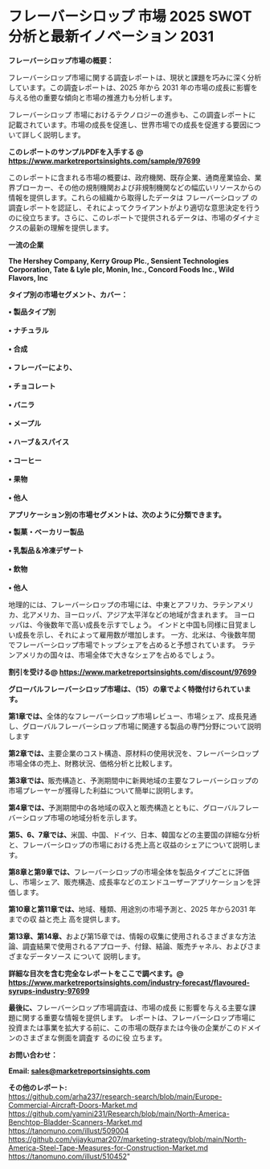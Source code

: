 # フレーバーシロップ 市場 2025 SWOT 分析と最新イノベーション 2031

<strong><b>フレーバーシロップ市場の概要：</b></strong>

フレーバーシロップ市場に関する調査レポートは、現状と課題を巧みに深く分析しています。この調査レポートは、2025 年から 2031 年の市場の成長に影響を与える他の重要な傾向と市場の推進力も分析します。

フレーバーシロップ 市場におけるテクノロジーの進歩も、この調査レポートに記載されています。市場の成長を促進し、世界市場での成長を促進する要因について詳しく説明します。

<strong>このレポートのサンプルPDFを入手する @ <a href=https://www.marketreportsinsights.com/sample/97699>https://www.marketreportsinsights.com/sample/97699</a></strong>

このレポートに含まれる市場の概要は、政府機関、既存企業、通商産業協会、業界ブローカー、その他の規制機関および非規制機関などの幅広いリソースからの情報を提供します。これらの組織から取得したデータは フレーバーシロップ の調査レポートを認証し、それによってクライアントがより適切な意思決定を行うのに役立ちます。さらに、このレポートで提供されるデータは、市場のダイナミクスの最新の理解を提供します。

<strong>一流の企業</strong>

<strong><b>The Hershey Company, Kerry Group Plc., Sensient Technologies Corporation, Tate & Lyle plc, Monin, Inc., Concord Foods Inc., Wild Flavors, Inc</b></strong>

<strong><b>タイプ別の市場セグメント、カバー：</b></strong>

<strong>• 製品タイプ別<br><br>• ナチュラル<br><br>• 合成<br><br>• フレーバーにより、<br><br>• チョコレート<br><br>• バニラ<br><br>• メープル<br><br>• ハーブ＆スパイス<br><br>• コーヒー<br><br>• 果物<br><br>• 他人</strong>

<strong><b>アプリケーション別の市場セグメントは、次のように分類できます。</b></strong>

<strong>• 製菓・ベーカリー製品<br><br>• 乳製品＆冷凍デザート<br><br>• 飲物<br><br>• 他人</strong>

 地理的には、フレーバーシロップの市場には、中東とアフリカ、ラテンアメリカ、北アメリカ、ヨーロッパ、アジア太平洋などの地域が含まれます。 ヨーロッパは、今後数年で高い成長を示すでしょう。 インドと中国も同様に目覚ましい成長を示し、それによって雇用数が増加します。 一方、北米は、今後数年間でフレーバーシロップ市場でトップシェアを占めると予想されています。 ラテンアメリカの国々は、市場全体で大きなシェアを占めるでしょう。

<strong>割引を受ける@ <a href=https://www.marketreportsinsights.com/discount/97699>https://www.marketreportsinsights.com/discount/97699</a></strong>

<strong><b>グローバルフレーバーシロップ市場は、（15）の章でよく特徴付けられています。</b></strong>

<strong><b>第</b></strong><strong><b>1章では、</b></strong>全体的なフレーバーシロップ市場レビュー、市場シェア、成長見通し、グローバルフレーバーシロップ市場に関連する製品の専門分野について説明します

<strong><b>第2章では、</b></strong>主要企業のコスト構造、原材料の使用状況を、フレーバーシロップ市場全体の売上、財務状況、価格分析と比較します。

<strong><b>第3章では、</b></strong>販売構造と、予測期間中に新興地域の主要なフレーバーシロップの市場プレーヤーが獲得した利益について簡単に説明します。

<strong><b>第4章では、</b></strong>予測期間中の各地域の収入と販売構造とともに、グローバルフレーバーシロップ市場の地域分析を示します。

<strong><b>第5、6、7章では、</b></strong>米国、中国、ドイツ、日本、韓国などの主要国の詳細な分析と、フレーバーシロップの市場における売上高と収益のシェアについて説明します。

<strong><b>第8章と第9章では、</b></strong>フレーバーシロップの市場全体を製品タイプごとに評価し、市場シェア、販売構造、成長率などのエンドユーザーアプリケーションを評価します。

<strong><b>第10章と第11章では、</b></strong>地域、種類、用途別の市場予測と、2025 年から2031 年までの収 益と売上 高を提供します。

<strong><b>第13章、第14章、</b></strong>および第15章では、情報の収集に使用されるさまざまな方法論、調査結果で使用されるアプローチ、付録、結論、販売チャネル、およびさまざまなデータソース について 説明します。

<strong>詳細な目次を含む完全なレポートをここで調べます。@ <a href=https://www.marketreportsinsights.com/industry-forecast/flavoured-syrups-industry-97699>https://www.marketreportsinsights.com/industry-forecast/flavoured-syrups-industry-97699</a></strong>

<strong><b>最後に、</b></strong>フレーバーシロップ市場調査は、市場の成長 に影響を</a>与える主要な課題に関する重要な情報を提供します。 レポートは、フレーバーシロップ市場に投資または事業を拡大する前に、この市場の既存または今後の企業がこのドメインのさまざまな側面を調査す るのに役 立ちます。

<strong><b>お問い合わせ：</b></strong>

<strong>Email: </strong><a href=mailto:sales@marketreportsinsights.com><strong>sales@marketreportsinsights.com</strong></a>

<strong>その他のレポート:</strong>
<br>
<a href=https://github.com/arha237/research-search/blob/main/Europe-Commercial-Aircraft-Doors-Market.md>https://github.com/arha237/research-search/blob/main/Europe-Commercial-Aircraft-Doors-Market.md</a>
<br>
<a href=https://github.com/yamini231/Research/blob/main/North-America-Benchtop-Bladder-Scanners-Market.md>https://github.com/yamini231/Research/blob/main/North-America-Benchtop-Bladder-Scanners-Market.md</a>
<br>
<a href=https://tanomuno.com/illust/509004>https://tanomuno.com/illust/509004</a>
<br>
<a href=https://github.com/vijaykumar207/marketing-strategy/blob/main/North-America-Steel-Tape-Measures-for-Construction-Market.md>https://github.com/vijaykumar207/marketing-strategy/blob/main/North-America-Steel-Tape-Measures-for-Construction-Market.md</a>
<br>
<a href=https://tanomuno.com/illust/510452>https://tanomuno.com/illust/510452</a>"
